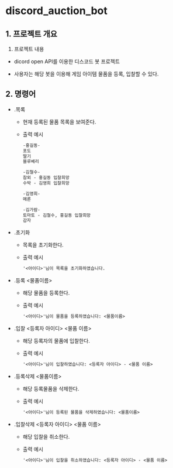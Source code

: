 # discord_auction_bot

## 1. 프로젝트 개요

1. 프로젝트 내용

  * dicord open API를 이용한 디스코드 봇 프로젝트
  
  * 사용자는 해당 봇을 이용해 게임 아이템 물품을 등록, 입찰할 수 있다.
  
  
## 2. 명령어

* .목록

  * 현재 등록된 물품 목록을 보여준다.

  * 출력 예시

    ```markdown
    -홍길동-
    포도
    딸기
    블루베리
    
    -김철수-
    참외 - 홍길동 입찰희망
    수박 - 김영희 입찰희망
    
    -김영희-
    메론
    
    -김가람-
    토마토 - 김철수, 홍길동 입찰희망
    감자
    ```

* .초기화

  * 목록을 초기화한다.

  * 출력 예시

    ```markdown
    '<아이디>'님이 목록을 초기화하였습니다.
    ```
    
* .등록 <물품이름>

  * 해당 물품을 등록한다.

  * 출력 예시

    ```markdown
    '<아이디>'님이 물품을 등록하였습니다: <물품이름>
    ```

* .입찰 <등록자 아이디> <물품 이름>

  * 해당 등록자의 물품에 입찰한다.

  * 출력 예시

    ```markdown
    '<아이디>'님이 입찰하였습니다: <등록자 아이디> - <물품 이름>
    ```

* .등록삭제 <물품이름>

  * 해당 등록물품을 삭제한다.

  * 출력 예시

    ```markdown
    '<아이디>'님이 등록된 물품을 삭제하였습니다: <물품이름>
    ```

* .입찰삭제 <등록자 아이디> <물품 이름>

  * 해당 입찰을 취소한다.

  * 출력 예시

    ```markdown
    '<아이디>'님이 입찰을 취소하였습니다: <등록자 아이디> - <물품 이름>
    ```



    

